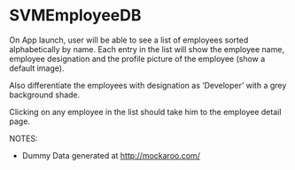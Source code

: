 SVMEmployeeDB
================

 On App launch, user will be able to see a list of employees sorted alphabetically by name.
 Each entry in the list will show the employee name, employee designation and the profile picture of the employee (show a default image).
 
 Also differentiate the employees with designation as ‘Developer’ with a grey background shade.
 
 Clicking on any employee in the list should take him to the employee detail page.

 NOTES:
 - Dummy Data generated at http://mockaroo.com/